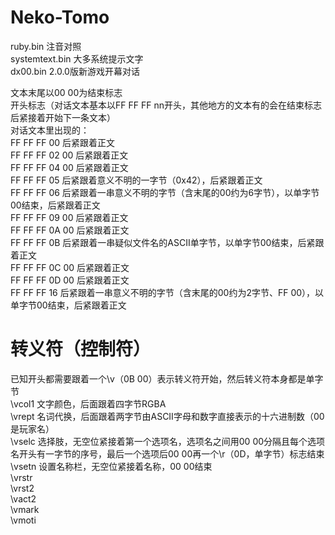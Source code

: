 # Neko-Tomo  
ruby.bin 注音对照  
systemtext.bin 大多系统提示文字  
dx00.bin 2.0.0版新游戏开幕对话  
  
文本末尾以00 00为结束标志  
开头标志（对话文本基本以FF FF FF nn开头，其他地方的文本有的会在结束标志后紧接着开始下一条文本）  
对话文本里出现的：  
FF FF FF 00 后紧跟着正文  
FF FF FF 02 00 后紧跟着正文  
FF FF FF 04 00 后紧跟着正文  
FF FF FF 05 后紧跟着意义不明的一字节（0x42），后紧跟着正文  
FF FF FF 06 后紧跟着一串意义不明的字节（含末尾的00约为6字节），以单字节00结束，后紧跟着正文  
FF FF FF 09 00 后紧跟着正文  
FF FF FF 0A 00 后紧跟着正文  
FF FF FF 0B 后紧跟着一串疑似文件名的ASCII单字节，以单字节00结束，后紧跟着正文  
FF FF FF 0C 00 后紧跟着正文  
FF FF FF 0D 00 后紧跟着正文  
FF FF FF 16 后紧跟着一串意义不明的字节（含末尾的00约为2字节、FF 00），以单字节00结束，后紧跟着正文  
  
# 转义符（控制符）  
已知开头都需要跟着一个\v（0B 00）表示转义符开始，然后转义符本身都是单字节  
\vcol1 文字颜色，后面跟着四字节RGBA  
\vrept 名词代换，后面跟着两字节由ASCII字母和数字直接表示的十六进制数（00是玩家名）  
\vselc 选择肢，无空位紧接着第一个选项名，选项名之间用00 00分隔且每个选项名开头有一字节的序号，最后一个选项后00 00再一个\r（0D，单字节）标志结束   
\vsetn 设置名称栏，无空位紧接着名称，00 00结束  
\vrstr  
\vrst2  
\vact2  
\vmark  
\vmoti  
